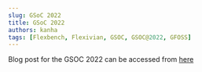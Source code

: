 ```yaml
---
slug: GSoC 2022
title: GSoC 2022
authors: kanha
tags: [Flexbench, Flexivian, GSOC, GSOC@2022, GFOSS]
---
```


Blog post for the GSOC 2022 can be accessed from [here](https://medium.com/new-story)